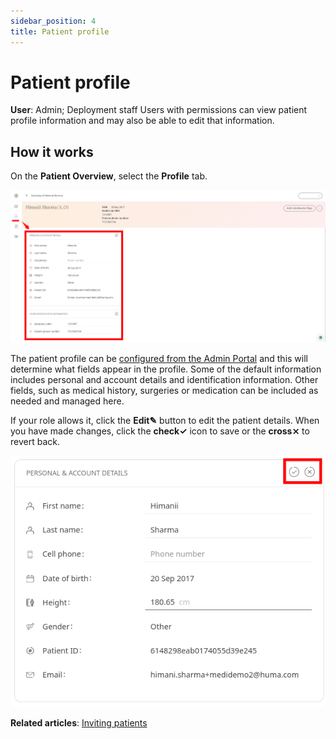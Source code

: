 ```yaml
---
sidebar_position: 4
title: Patient profile
---
```

# Patient profile
**User**: Admin; Deployment staff
Users with permissions can view patient profile information and may also be able to edit that information.
## How it works​
On the **Patient Overview**, select the **Profile** tab.

![Patient Overview](./assets/PatientProfile01.png)

The patient profile can be [configured from the Admin Portal](https://github.com/huma-engineering/huma-docs/blob/f306d10381e4c9581df08a19aa1214a761820d33/data-collection/Admin%20Portal/Managing%20Deployments/Configuring%20the%20user%20profile/User%20profile%20details.md) and this will determine what fields appear in the profile. Some of the default information includes personal and account details and identification information. Other fields, such as medical history, surgeries or medication can be included as needed and managed here.

If your role allows it, click the **Edit✎** button to edit the patient details. When you have made changes, click the **check✓** icon to save or the **cross⨯** to revert back.

![Edit profile](./assets/PatientProfile03.png)

**Related articles**: [Inviting patients](https://github.com/huma-engineering/huma-docs/blob/f306d10381e4c9581df08a19aa1214a761820d33/data-collection/Clinician%20Portal/Roles%20and%20Permissions/Inviting%20patients.md)
